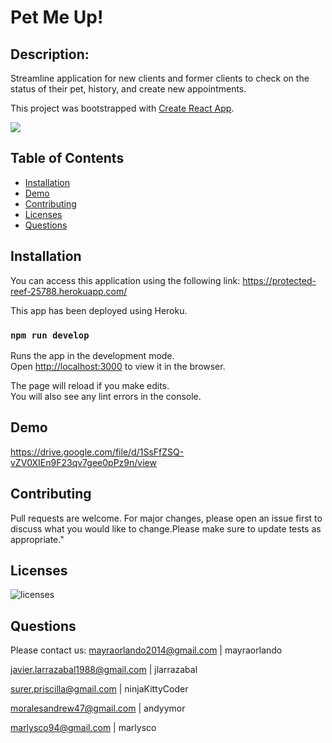 # Pet Me Up!

 ## Description:
Streamline application for new clients and former clients to check on the status of their pet, history, and create new appointments.

 This project was bootstrapped with [Create React App](https://github.com/facebook/create-react-app).
 
 <img src="./src/homeTop.jpg/"></img>
 
 ## Table of Contents
- [Installation](#Installation)
- [Demo](#Demo)
- [Contributing](#Contributing)
- [Licenses](#Licenses)
- [Questions](#Questions)


 ## Installation
You can access this application using the following link: https://protected-reef-25788.herokuapp.com/

This app has been deployed using Heroku.

### `npm run develop`

Runs the app in the development mode.\
Open [http://localhost:3000](http://localhost:3000) to view it in the browser.

The page will reload if you make edits.\
You will also see any lint errors in the console.

## Demo 
https://drive.google.com/file/d/1SsFfZSQ-vZV0XIEn9F23qv7gee0pPz9n/view

 ## Contributing
 Pull requests are welcome. For major changes, please open an issue first to discuss what you would like to change.Please make sure to update tests as appropriate."

 ## Licenses
 ![licenses](https://img.shields.io/badge/License-MIT-green.svg "License Badge")

 ## Questions
 Please contact us:
 mayraorlando2014@gmail.com | mayraorlando
 
 javier.larrazabal1988@gmail.com | 	jlarrazabal
 
 surer.priscilla@gmail.com | ninjaKittyCoder
 
 moralesandrew47@gmail.com | andyymor
 
 marlysco94@gmail.com | marlysco

